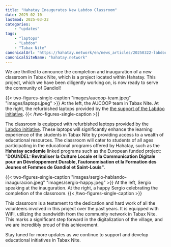 ```yaml
---
title: "Hahatay Inaugurates New Labdoo Classroom"
date: 2025-02-10
lastmod: 2025-03-22
categories:
    - "updates"
tags:
    - "laptops"
    - "Labdoo"
    - "Tabax Nite"
canonicalUrl: "https://hahatay.network/en/news_articles/20250322-labdoo-classroom/"
canonicalSiteName: "hahatay.network"
---
```


We are thrilled to announce the completion and inauguration of a new classroom in Tabax Nite, which is a project located within Hahatay. This project, which we have been diligently working on, is now ready to serve the community of Gandiol!

{{< two-figures-single-caption "images/aucoop-team.jpeg" "images/laptops.jpeg" >}}
At the left, the AUCOOP team in Tabax Nite. At the right, the refurbished laptops provided by the [the support of the Labdoo initiative](https://platform.labdoo.org/edoovillage?e=108374).
{{< /two-figures-single-caption >}}

The classroom is equipped with refurbished laptops provided by the [Labdoo initiative](https://platform.labdoo.org/edoovillage?e=108374). These laptops will significantly enhance the learning experience of the students in Tabax Nite by providing access to a wealth of educational resources. The classroom will cater to students of all ages participating in the educational programs offered by Hahatay, such as the **Hahatay academie** linked programs such as the European funded project: "**DOUNDEL: Revitaliser la Culture Locale et la Communication Digitale pour un Développement Durable, l’autonomisation et la Formation des Jeunes et Femmes de Gandiol et Saint-Louis"**.


{{< two-figures-single-caption "images/sergio-hablando-inauguracion.jpeg" "images/sergio-happy.jpeg" >}}
At the left, Sergio speaking at the inauguration. At the right, a happy Sergio celebrating the completion of the classroom.
{{< /two-figures-single-caption >}}

This classroom is a testament to the dedication and hard work of all the volunteers involved in this project over the past years. It is equipped with WiFi, utilizing the bandwidth from the community network in Tabax Nite. This marks a significant step forward in the digitalization of the village, and we are incredibly proud of this achievement.

Stay tuned for more updates as we continue to support and develop educational initiatives in Tabax Nite.